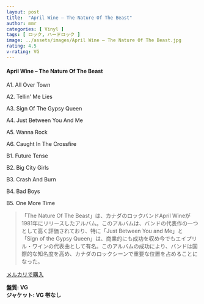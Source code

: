 ```yaml
---
layout: post
title:  "April Wine – The Nature Of The Beast"
author: mmr
categories: [ Vinyl ]
tags: [ ロック, ハードロック ]
image: ../assets/images/April Wine – The Nature Of The Beast.jpg
rating: 4.5
v-rating: VG
---
```


#### April Wine – The Nature Of The Beast

A1. All Over Town

A2. Tellin' Me Lies

A3. Sign Of The Gypsy Queen

A4. Just Between You And Me

A5. Wanna Rock

A6. Caught In The Crossfire

B1. Future Tense

B2. Big City Girls

B3. Crash And Burn

B4. Bad Boys

B5. One More Time

> 「The Nature Of The Beast」は、カナダのロックバンドApril Wineが1981年にリリースしたアルバム。このアルバムは、バンドの代表作の一つとして高く評価されており、特に「Just Between You and Me」と「Sign of the Gypsy Queen」は、商業的にも成功を収め今でもエイプリル・ワインの代表曲として有名。このアルバムの成功により、バンドは国際的な知名度を高め、カナダのロックシーンで重要な位置を占めることになった。


[メルカリで購入](https://jp.mercari.com/item/m95537522288)

<div class="mt-4 mb-4 d-flex align-items-center">
<strong class="mr-1">盤質: VG</strong>
</div>
<div class="mt-4 mb-4 d-flex align-items-center">
<strong class="mr-1">ジャケット: VG 帯なし</strong>
</div>
